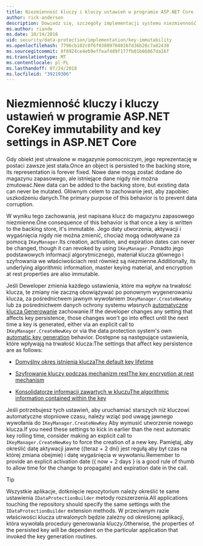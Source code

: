 ```yaml
---
title: Niezmienność kluczy i kluczy ustawień w programie ASP.NET Core
author: rick-anderson
description: Dowiedz się, szczegóły implementacji systemu niezmienność kluczy ochrony danych programu ASP.NET Core interfejsów API.
ms.author: riande
ms.date: 10/14/2016
uid: security/data-protection/implementation/key-immutability
ms.openlocfilehash: 7796cb102c0f6f03809704016fd36b28c7a82438
ms.sourcegitcommit: 8f8924ce4eb9effeaf489f177fb01b66867da16f
ms.translationtype: MT
ms.contentlocale: pl-PL
ms.lasthandoff: 07/24/2018
ms.locfileid: "39219306"
---
```

# <a name="key-immutability-and-key-settings-in-aspnet-core"></a><span data-ttu-id="e4351-103">Niezmienność kluczy i kluczy ustawień w programie ASP.NET Core</span><span class="sxs-lookup"><span data-stu-id="e4351-103">Key immutability and key settings in ASP.NET Core</span></span>

<span data-ttu-id="e4351-104">Gdy obiekt jest utrwalone w magazynie pomocniczym, jego reprezentację w postaci zawsze jest stała.</span><span class="sxs-lookup"><span data-stu-id="e4351-104">Once an object is persisted to the backing store, its representation is forever fixed.</span></span> <span data-ttu-id="e4351-105">Nowe dane mogą zostać dodane do magazynu zapasowego, ale istniejące dane nigdy nie można zmutować.</span><span class="sxs-lookup"><span data-stu-id="e4351-105">New data can be added to the backing store, but existing data can never be mutated.</span></span> <span data-ttu-id="e4351-106">Głównym celem to zachowanie jest, aby zapobiec uszkodzeniu danych.</span><span class="sxs-lookup"><span data-stu-id="e4351-106">The primary purpose of this behavior is to prevent data corruption.</span></span>

<span data-ttu-id="e4351-107">W wyniku tego zachowania, jest napisana klucz do magazynu zapasowego niezmienne.</span><span class="sxs-lookup"><span data-stu-id="e4351-107">One consequence of this behavior is that once a key is written to the backing store, it's immutable.</span></span> <span data-ttu-id="e4351-108">Jego daty utworzenia, aktywacji i wygaśnięcia nigdy nie można zmienić, chociaż mogą odwoływane za pomocą `IKeyManager`.</span><span class="sxs-lookup"><span data-stu-id="e4351-108">Its creation, activation, and expiration dates can never be changed, though it can revoked by using `IKeyManager`.</span></span> <span data-ttu-id="e4351-109">Ponadto jego podstawowych informacji algorytmicznego, materiał klucza głównego i szyfrowania we właściwościach rest również są niezmienne.</span><span class="sxs-lookup"><span data-stu-id="e4351-109">Additionally, its underlying algorithmic information, master keying material, and encryption at rest properties are also immutable.</span></span>

<span data-ttu-id="e4351-110">Jeśli Deweloper zmienia każdego ustawienia, które ma wpływ na trwałość klucza, te zmiany nie zaczną obowiązywać po ponownym wygenerowaniu klucza, za pośrednictwem jawnym wywołaniem `IKeyManager.CreateNewKey` lub za pośrednictwem danych ochrony systemu własnych [automatyczne klucza Generowanie](xref:security/data-protection/implementation/key-management#data-protection-implementation-key-management) zachowanie.</span><span class="sxs-lookup"><span data-stu-id="e4351-110">If the developer changes any setting that affects key persistence, those changes won't go into effect until the next time a key is generated, either via an explicit call to `IKeyManager.CreateNewKey` or via the data protection system's own [automatic key generation](xref:security/data-protection/implementation/key-management#data-protection-implementation-key-management) behavior.</span></span> <span data-ttu-id="e4351-111">Dostępne są następujące ustawienia, które wpływają na trwałość klucza:</span><span class="sxs-lookup"><span data-stu-id="e4351-111">The settings that affect key persistence are as follows:</span></span>

* [<span data-ttu-id="e4351-112">Domyślny okres istnienia klucza</span><span class="sxs-lookup"><span data-stu-id="e4351-112">The default key lifetime</span></span>](xref:security/data-protection/implementation/key-management#data-protection-implementation-key-management)

* [<span data-ttu-id="e4351-113">Szyfrowanie kluczy podczas mechanizm rest</span><span class="sxs-lookup"><span data-stu-id="e4351-113">The key encryption at rest mechanism</span></span>](xref:security/data-protection/implementation/key-encryption-at-rest)

* [<span data-ttu-id="e4351-114">Konsolidatorze informacji zawartych w kluczu</span><span class="sxs-lookup"><span data-stu-id="e4351-114">The algorithmic information contained within the key</span></span>](xref:security/data-protection/configuration/overview#changing-algorithms-with-usecryptographicalgorithms)

<span data-ttu-id="e4351-115">Jeśli potrzebujesz tych ustawień, aby uruchamiać starszych niż kluczowi automatyczne stopniowe czasu, należy wziąć pod uwagę jawnego wywołania do `IKeyManager.CreateNewKey` Aby wymusić utworzenie nowego klucza.</span><span class="sxs-lookup"><span data-stu-id="e4351-115">If you need these settings to kick in earlier than the next automatic key rolling time, consider making an explicit call to `IKeyManager.CreateNewKey` to force the creation of a new key.</span></span> <span data-ttu-id="e4351-116">Pamiętaj, aby określić datę aktywacji jawne ({teraz + 2 dni} jest regułą aby był czas na której zmiana obejmie) i datę wygaśnięcia w wywołaniu.</span><span class="sxs-lookup"><span data-stu-id="e4351-116">Remember to provide an explicit activation date ({ now + 2 days } is a good rule of thumb to allow time for the change to propagate) and expiration date in the call.</span></span>

>[!TIP]
> <span data-ttu-id="e4351-117">Wszystkie aplikacje, dotknięcie repozytorium należy określić te same ustawienia `IDataProtectionBuilder` metody rozszerzenia.</span><span class="sxs-lookup"><span data-stu-id="e4351-117">All applications touching the repository should specify the same settings with the `IDataProtectionBuilder` extension methods.</span></span> <span data-ttu-id="e4351-118">W przeciwnym razie właściwości klucza utrwalonych będzie zależny od określonej aplikacji, która wywołała procedury generowania kluczy.</span><span class="sxs-lookup"><span data-stu-id="e4351-118">Otherwise, the properties of the persisted key will be dependent on the particular application that invoked the key generation routines.</span></span>
